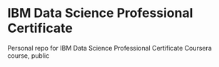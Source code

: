 # IBM Data Science Professional Certificate
Personal repo for IBM Data Science Professional Certificate Coursera course, public
